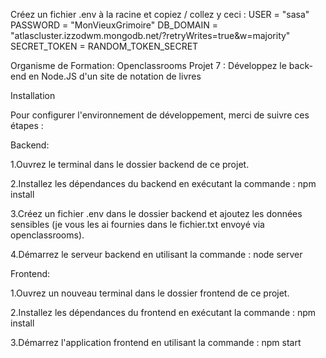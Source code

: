 Créez un fichier .env à la racine et copiez / collez y ceci :
USER = "sasa"
PASSWORD = "MonVieuxGrimoire"
DB_DOMAIN = "atlascluster.izzodwm.mongodb.net/?retryWrites=true&w=majority"
SECRET_TOKEN = RANDOM_TOKEN_SECRET


Organisme de Formation: Openclassrooms
Projet 7 : Développez le back-end en Node.JS d'un site de notation de livres


Installation

Pour configurer l'environnement de développement, merci de suivre ces étapes :

Backend:

1.Ouvrez le terminal dans le dossier backend de ce projet.

2.Installez les dépendances du backend en exécutant la commande : npm install

3.Créez un fichier .env dans le dossier backend et ajoutez les données sensibles (je vous les ai fournies dans le fichier.txt envoyé via openclassrooms).

4.Démarrez le serveur backend en utilisant la commande : node server

Frontend:

1.Ouvrez un nouveau terminal dans le dossier frontend de ce projet.

2.Installez les dépendances du frontend en exécutant la commande : npm install

3.Démarrez l'application frontend en utilisant la commande : npm start
